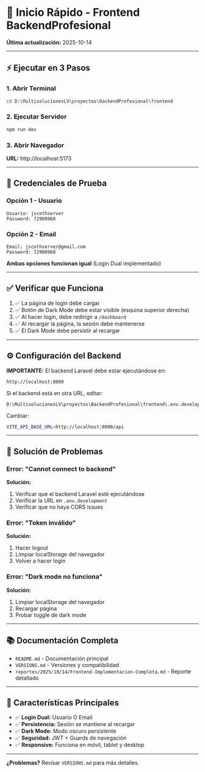 # 🚀 Inicio Rápido - Frontend BackendProfesional

**Última actualización:** 2025-10-14

---

## ⚡ Ejecutar en 3 Pasos

### 1. Abrir Terminal

```bash
cd D:\MultisolucionesLV\proyectos\BackendProfesional\frontend
```

### 2. Ejecutar Servidor

```bash
npm run dev
```

### 3. Abrir Navegador

**URL:** http://localhost:5173

---

## 🔐 Credenciales de Prueba

### Opción 1 - Usuario

```
Usuario: jscothserver
Password: 72900968
```

### Opción 2 - Email

```
Email: jscothserver@gmail.com
Password: 72900968
```

**Ambas opciones funcionan igual** (Login Dual implementado)

---

## ✅ Verificar que Funciona

1. ✅ La página de login debe cargar
2. ✅ Botón de Dark Mode debe estar visible (esquina superior derecha)
3. ✅ Al hacer login, debe redirigir a `/dashboard`
4. ✅ Al recargar la página, la sesión debe mantenerse
5. ✅ El Dark Mode debe persistir al recargar

---

## ⚙️ Configuración del Backend

**IMPORTANTE:** El backend Laravel debe estar ejecutándose en:

```
http://localhost:8000
```

Si el backend está en otra URL, editar:

```
D:\MultisolucionesLV\proyectos\BackendProfesional\frontend\.env.development
```

Cambiar:
```bash
VITE_API_BASE_URL=http://localhost:8000/api
```

---

## 🐛 Solución de Problemas

### Error: "Cannot connect to backend"

**Solución:**
1. Verificar que el backend Laravel esté ejecutándose
2. Verificar la URL en `.env.development`
3. Verificar que no haya CORS issues

### Error: "Token inválido"

**Solución:**
1. Hacer logout
2. Limpiar localStorage del navegador
3. Volver a hacer login

### Error: "Dark mode no funciona"

**Solución:**
1. Limpiar localStorage del navegador
2. Recargar página
3. Probar toggle de dark mode

---

## 📚 Documentación Completa

- `README.md` - Documentación principal
- `VERSIONS.md` - Versiones y compatibilidad
- `reportes/2025/10/14/Frontend-Implementacion-Completa.md` - Reporte detallado

---

## 🎯 Características Principales

- ✅ **Login Dual:** Usuario O Email
- ✅ **Persistencia:** Sesión se mantiene al recargar
- ✅ **Dark Mode:** Modo oscuro persistente
- ✅ **Seguridad:** JWT + Guards de navegación
- ✅ **Responsive:** Funciona en móvil, tablet y desktop

---

**¿Problemas?** Revisar `VERSIONS.md` para más detalles.
